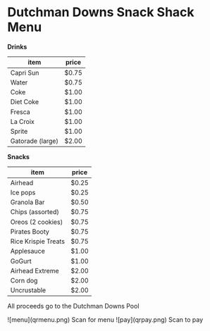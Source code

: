 # Dutchman Downs Snack Shack Menu


**Drinks**

| item                | price |
|---------------------|-------|
| Capri Sun           | $0.75 |
| Water	              | $0.75 |
| Coke                | $1.00 |
| Diet Coke           | $1.00 |
| Fresca              | $1.00 |
| La Croix            | $1.00 |
| Sprite              | $1.00 |
| Gatorade (large)    | $2.00 |

**Snacks**

| item                | price |
|---------------------|-------|
| Airhead             | $0.25 |
| Ice pops            | $0.25 |
| Granola Bar         | $0.50 |
| Chips (assorted)    | $0.75 |
| Oreos (2 cookies)   | $0.75 |
| Pirates Booty       | $0.75 |
| Rice Krispie Treats | $0.75 |
| Applesauce          | $1.00 |
| GoGurt              | $1.00 |
| Airhead Extreme     | $2.00 |
| Corn dog            | $2.00 |
| Uncrustable         | $2.00 |

All proceeds go to the Dutchman Downs Pool

<span class="qrcontainer">
    <span class="qrcode qrmenu">
        ![menu](qrmenu.png)
        <span class="qrlabel">Scan for menu</span>
    </span>
    <span class="qrcode qrpay">
        ![pay](qrpay.png)
        <span class="qrlabel">Scan to pay</span>
    </span>
</span>

